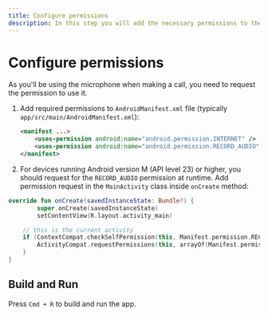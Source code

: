 ```yaml
---
title: Configure permissions
description: In this step you will add the necessary permissions to the project properties.
---
```


# Configure permissions

As you'll be using the microphone when making a call, you need to request the permission to use it.

1. Add required permissions to `AndroidManifest.xml` file (typically `app/src/main/AndroidManifest.xml`):

    ```xml
    <manifest ...>
        <uses-permission android:name="android.permission.INTERNET" />
        <uses-permission android:name="android.permission.RECORD_AUDIO" />
    </manifest>
    ```

2. For devices running Android version M (API level 23) or higher, you should request for the `RECORD_AUDIO` permission at runtime. Add permission request in the `MainActivity` class inside `onCreate` method:

```kotlin
override fun onCreate(savedInstanceState: Bundle?) {
        super.onCreate(savedInstanceState)
        setContentView(R.layout.activity_main)

    // this is the current activity
    if (ContextCompat.checkSelfPermission(this, Manifest.permission.RECORD_AUDIO) != PackageManager.PERMISSION_GRANTED) {
        ActivityCompat.requestPermissions(this, arrayOf(Manifest.permission.RECORD_AUDIO), 123)
    }
}
```

## Build and Run

Press `Cmd + R` to build and run the app.